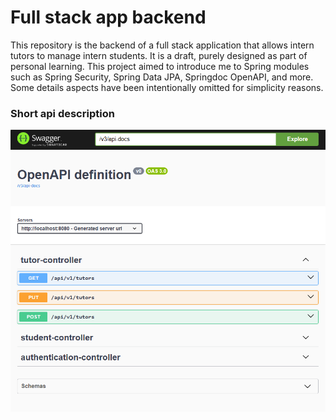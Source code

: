 # Full stack app backend

This repository is the backend of a full stack application that allows intern tutors to manage intern students. 
It is a draft, purely designed as part of personal learning. This project aimed to introduce me to Spring modules 
such as Spring Security, Spring Data JPA, Springdoc OpenAPI, and more. Some details aspects have been intentionally omitted
for simplicity reasons.

### Short api description
![open api screenshot](img/screenshot_open_api.png)
